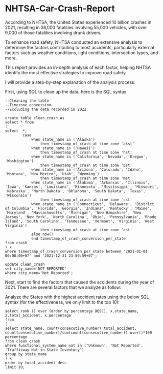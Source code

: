 # NHTSA-Car-Crash-Report
According to NHTSA, the United States experienced 10 billion crashes in 2021, resulting in 38,000 fatalities involving 55,000 vehicles, with over 9,000 of those fatalities involving drunk drivers.

To enhance road safety, NHTSA conducted an extensive analysis to determine the factors contributing to most accidents, particularly external factors such as weather conditions, light conditions, intersection types, and more.

This report provides an in-depth analysis of each factor, helping NHTSA identify the most effective strategies to improve road safety.

I will provide a step-by-step explanation of the analysis process:

First, using SQL to clean up the data, here is the SQL syntax


```
--Cleaning the table 
--Timezone conversion
--Excluding the data recorded in 2022

create table clean_crash as
select * from
(
select 	*,
		case
			when state_name in ('Alaska')	
				then timestamp_of_crash at time zone 'akst'
			when state_name in ('Hawaii')	
				then timestamp_of_crash at time zone 'hst'
			when state_name in ('California', 'Nevada', 'Oregon', 'Washington')	
				then timestamp_of_crash at time zone 'pst'	
			when state_name in ('Arizona', 'Colorado', 'Idaho', 'Montana', 'New Mexico', 'Utah', 'Wyoming')	
				then timestamp_of_crash at time zone 'mst'
			when state_name in ('Alabama', 'Arkansas', 'Illinois', 'Iowa', 'Kansas', 'Louisiana', 'Minnesota', 'Mississippi', 'Missouri', 'Nebraska', 'North Dakota', 'Oklahoma', 'South Dakota', 'Texas', 'Wisconsin')	
				then timestamp_of_crash at time zone 'cst'
			when state_name in ('Connecticut', 'Delaware', 'District of Columbia', 'Florida', 'Georgia', 'Indiana', 'Kentucky', 'Maine', 'Maryland', 'Massachusetts', 'Michigan', 'New Hampshire', 'New Jersey', 'New York', 'North Carolina', 'Ohio', 'Pennsylvania', 'Rhode Island', 'South Carolina', 'Tennessee', 'Vermont', 'Virginia', 'West Virginia') 
				then timestamp_of_crash at time zone 'est'
			else now()
			end timestamp_of_crash_conversion_per_state
from crash
) x
where timestamp_of_crash_conversion_per_state between '2021-01-01 00:00:00+07' and '2021-12-31 23:59:59+07';	

update clean_crash
set city_name='NOT REPORTED'
where city_name='Not Reported';

```
Next, start to find the factors that caused the accidents during the year of 2021. There are several factors that we analyze as follow:

Analyze the States with the highest accident rates using the below SQL syntax (for the effectiveness, we only limit to the top 10):

```
select rank () over (order by percentage DESC), x.state_name, x.total_accident, x.percentage
from 
(
select state_name, count(consecutive_number) total_accident, 
count(consecutive_number)/sum(count(consecutive_number)) over()*100 percentage
from clean_crash
where functional_system_name not in ('Unknown', 'Not Reported', 'Trafficway Not in State Inventory')
group by state_name
) x
order by total_accident desc
limit 10;
```
